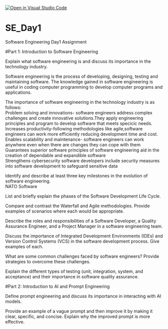 [![Open in Visual Studio Code](https://classroom.github.com/assets/open-in-vscode-2e0aaae1b6195c2367325f4f02e2d04e9abb55f0b24a779b69b11b9e10269abc.svg)](https://classroom.github.com/online_ide?assignment_repo_id=18328716&assignment_repo_type=AssignmentRepo)
# SE_Day1
Software Engineering Day1 Assignment

#Part 1: Introduction to Software Engineering

Explain what software engineering is and discuss its importance in the technology industry.

Software engineering is the process of developing, designing, testing and maintaining software.
The knowledge gained in software engineering is useful in coding computer programming to develop computer programs and applications.

The importance of software engineering in the technology industry is as follows:<br>
Problem solving and innovations-
software engineers address complex challenges and create innovative solutions.They apply engineering principles and program to develop software that meets specicic needs.<br>
Increases productivity-following methodologies like agile,software engineers can work more efficiently reducing development time and cost.<br>
Enables scalability and maintenance- software engineers can work anywhere even when there are changes they can cope with them<br>
Guarantees superior software principles of software engineering aid in the creation of dependable and expandible software<br>
Strengthens cybersecurity software developers include security measures into software development to safeguard sensitive data<br>


Identify and describe at least three key milestones in the evolution of software engineering.<br>
NATO Software


List and briefly explain the phases of the Software Development Life Cycle.


Compare and contrast the Waterfall and Agile methodologies. Provide examples of scenarios where each would be appropriate.


Describe the roles and responsibilities of a Software Developer, a Quality Assurance Engineer, and a Project Manager in a software engineering team.


Discuss the importance of Integrated Development Environments (IDEs) and Version Control Systems (VCS) in the software development process. Give examples of each.


What are some common challenges faced by software engineers? Provide strategies to overcome these challenges.


Explain the different types of testing (unit, integration, system, and acceptance) and their importance in software quality assurance.


#Part 2: Introduction to AI and Prompt Engineering


Define prompt engineering and discuss its importance in interacting with AI models.


Provide an example of a vague prompt and then improve it by making it clear, specific, and concise. Explain why the improved prompt is more effective.
